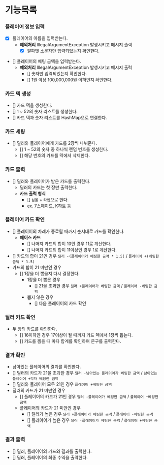 # 기능목록

### 플레이어 정보 입력
- [x] 플레이어의 이름을 입력받는다.
  - **예외처리** IllegalArgumentException 발생시키고 메시지 출력
    - [x] 알파벳 소문자만 입력되었는지 확인한다.
- [] 플레이어의 베팅 금액을 입력받는다.
  - **예외처리** IllegalArgumentException 발생시키고 메시지 출력
    - [] 숫자만 입력되었는지 확인한다.
    - [] 1원 이상 100,000,000원 이하인지 확인한다.

### 카드 덱 생성
- [] 카드 덱을 생성한다.
- [] 1 ~ 52의 숫자 리스트를 생성한다.
- [] 카드 덱과 숫자 리스트를 HashMap으로 연결한다.

### 카드 세팅
- [] 딜러와 플레이어에게 카드를 2장씩 나눠준다.
  - [] 1 ~ 52의 숫자 중 하나씩 랜덤 번호를 생성한다.
  - [] 해당 번호의 카드를 덱에서 삭제한다.

### 카드 출력
- [] 딜러와 플레이어가 받은 카드를 출력한다.
  - 딜러의 카드는 첫 장만 출력한다.
  - **카드 출력 형식**
    - [] `심볼` + `타입`으로 한다.
    - ex. 7스페이드, K하트 등

### 플레이어 카드 확인
- [] 플레이어의 차례가 종료될 때까지 순서대로 카드를 확인한다.
  - **에이스 카드**
    - [] 나머지 카드의 합이 10인 경우 11로 계산한다.
    - [] 나머지 카드의 합이 11이상인 경우 1로 계산한다.
- [] 카드의 합이 21인 경우 `딜러 -(플레이어가 베팅한 금액 * 1.5)` / `플레이어 +(베팅한 금액 * 1.5)`
- 카드의 합이 21 미만인 경우
  - [] 1장을 더 뽑을지 다시 결정한다.
    - 1장을 더 뽑은 경우
      - [] 21을 초과한 경우 `딜러 +플레이어가 베팅한 금액` / `플레이어 -베팅한 금액`
    - 뽑지 않은 경우
      - [] 다음 플레이어의 카드 확인

### 딜러 카드 확인
- 두 장의 카드를 확인한다.
  - [] 16이하인 경우 17이상이 될 때까지 카드 덱에서 1장씩 뽑는다.
  - [] 카드를 뽑을 때 마다 합계를 확인하여 문구를 출력한다.

### 결과 확인
- 남아있는 플레이어의 결과를 확인한다.
- [] 딜러의 카드가 21을 초과한 경우 `딜러 -남아있는 플레이어가 베팅한 금액` / `남아있는 플레이어 +각자 베팅한 금액`
- [] 딜러와 플레이어 모두 21인 경우 `플레이어 +베팅한 금액`
- 딜러의 카드가 21 미만인 경우
  - [] 플레이어의 카드가 21인 경우 `딜러 -플레이어가 베팅한 금액` / `플레이어 +베팅한 금액`
  - 플레이어의 카드가 21 미만인 경우
    - [] 딜러가 높은 경우 `딜러 +플레이어가 베팅한 금액` / `플레이어 -베팅한 금액`
    - [] 플레이어가 높은 경우 `딜러 -플레이어가 베팅한 금액` / `플레이어 +베팅한 금액`

### 결과 출력
- [] 딜러, 플레이어의 카드와 결과를 출력한다.
- [] 딜러, 플레이어의 최종 수익을 출력한다.